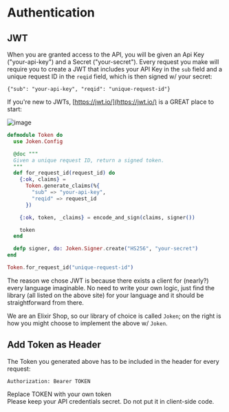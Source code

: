 
# Authentication

## JWT

When you are granted access to the API, you will be given an Api Key ("your-api-key") and a Secret ("your-secret"). Every request you make will require you to create a JWT that includes your API Key in the `sub` field and a unique request ID in the `reqid` field, which is then signed w/ your secret:

`{"sub": "your-api-key", "reqid": "unique-request-id"}`

If you're new to JWTs, [https://jwt.io/](https://jwt.io/) is a GREAT place to start:

![image](https://user-images.githubusercontent.com/1004167/73561655-38b77700-440e-11ea-8ea7-f00068dc1750.png)

```elixir
defmodule Token do
  use Joken.Config

  @doc """
  Given a unique request ID, return a signed token.
  """
  def for_request_id(request_id) do
    {:ok, claims} =
      Token.generate_claims(%{
        "sub" => "your-api-key",
        "reqid" => request_id
      })

    {:ok, token, _claims} = encode_and_sign(claims, signer())

    token
  end

  defp signer, do: Joken.Signer.create("HS256", "your-secret")
end

Token.for_request_id("unique-request-id")
```

The reason we chose JWT is because there exists a client for (nearly?) every language imaginable. No need to write your own logic, just find the library (all listed on the above site) for your language and it should be straightforward from there.

We are an Elixir Shop, so our library of choice is called `Joken`; on the right is how you might choose to implement the above w/ `Joken`.

## Add Token as Header

The Token you generated above has to be included in the header for every request:

`Authorization: Bearer TOKEN`

<aside class="info">Replace TOKEN with your own token</aside>
<aside class="warning">Please keep your API credentials secret. Do not put it in client-side code.</aside>

